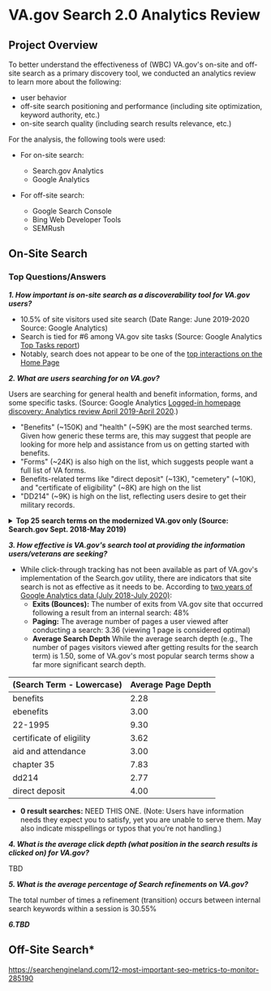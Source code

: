 # VA.gov Search 2.0 Analytics Review

## Project Overview
To better understand the effectiveness of (WBC) VA.gov's on-site and off-site search as a primary discovery tool, we conducted an analytics review to learn more about the following:

- user behavior
- off-site search positioning and performance (including site optimization, keyword authority, etc.)
- on-site search quality (including search results relevance, etc.) 

For the analysis, the following tools were used:

- For on-site search:
  - Search.gov Analytics
  - Google Analytics
  
- For off-site search:
  - Google Search Console
  - Bing Web Developer Tools
  - SEMRush

## On-Site Search
### Top Questions/Answers

***1. How important is on-site search as a discoverability tool for VA.gov users?***
- 10.5% of site visitors used site search (Date Range: June 2019-2020 Source: Google Analytics)
- Search is tied for #6 among VA.gov site tasks (Source: Google Analytics [Top Tasks report](https://github.com/department-of-veterans-affairs/va.gov-team/blob/master/products/global/IA-strategy+planning/analytics/top-task-analytics.md))
- Notably, search does not appear to be one of the [top interactions on the Home Page](https://analytics.google.com/analytics/web/?authuser=0#/report/content-event-events/a50123418w177519031p184624291/_u.date00=20190412&_u.date01=20200412&_.goalOption=ALL&explorer-table.plotKeys=%5B%5D&explorer-table.rowCount=50&explorer-table.advFilter=%5B%5B0,%22analytics.eventAction%22,%22RE%22,%22Scroll%20Depth%7CScript%20error.%22,1%5D,%5B0,%22analytics.pagePath%22,%22EQ%22,%22~2Findex.html%22,0%5D%5D&explorer-table.secSegmentId=analytics.pagePath&explorer-segmentExplorer.segmentId=analytics.eventAction/)

***2. What are users searching for on VA.gov?***

Users are searching for general health and benefit information, forms, and some specific tasks. (Source: Google Analytics [Logged-in homepage discovery: Analytics review April 2019-April 2020](https://github.com/department-of-veterans-affairs/va.gov-team/blob/master/products/identity-personalization/logged-in-homepage/2.0-redesign/discovery-and-research/analytics/analytics-summary.md).) 

- "Benefits" (~150K) and "health" (~59K) are the most searched terms. Given how generic these terms are, this may suggest that people are looking for more help and assistance from us on getting started with benefits.
- "Forms" (~24K) is also high on the list, which suggests people want a full list of VA forms.
- Benefits-related terms like "direct deposit" (~13K), "cemetery" (~10K), and "certificate of eligibility" (~8K) are high on the list
- "DD214" (~9K) is high on the list, reflecting users desire to get their military records.

<details>
  <summary><b>Top 25 search terms on the modernized VA.gov only (Source: Search.gov Sept. 2018-May 2019)</b></summary>
  
| \(Search Term \- Lowercase\) | Percentage of Searches       |
|------------------------------|------------------------------|
| loans                        | 4.11%                        |
| benefits                     | 3.79%                        |
| pension                      | 3.67%                        |
| burials                      | 3.24%                        |
| health                       | 3.23%                        |
| forms                        | 2.14%                        |
| jobs                         | 1.45%                        |
| dd214                        | 1.22%                        |
| ebenefits                    | 1.15%                        |
| direct deposit               | 1.08%                        |
| certificate of eligibility   | 1.01%                        |
| dental                       | .93%                         |
| aid and attendance           | .81%                         |
| chapter 35                   | .80%                         |
| agent orange                 | .75%                         |
| careers                      | .74%                         |
| coe                          | .74%                         |
| tms                          | .74%                         |
| 22-1995                      | .71%                         |
| champva                      | .69%                         |
| id card                      | .67%                         |
| va forms                     | .62%                        |
| gi bill                      | .62%                         |
| dbq                          | .56%                         |
| suicide                      | .55%                         |

  
</details>

***3. How effective is VA.gov's search tool at providing the information users/veterans are seeking?***

- While click-through tracking has not been available as part of VA.gov's implementation of the Search.gov utility, there are indicators that site search is not as effective as it needs to be.  According to [two years of Google Analytics data (July 2018-July 2020)](https://analytics.google.com/analytics/web/#/report/content-site-search-overview/a50123418w177519031p184624291/_u.date00=20180726&_u.date01=20200726):
  - **Exits (Bounces):** The number of exits from VA.gov site that occurred following a result from an internal search: 48%
  - **Paging:** The average number of pages a user viewed after conducting a search: 3.36 (viewing 1 page is considered optimal)
  - **Average Search Depth** While the average search depth (e.g., The number of pages visitors viewed after getting results for the search term) is 1.50, some of VA.gov's most popular search terms show a far more significant search depth.

| \(Search Term \- Lowercase\) | Average Page Depth           |
|------------------------------|------------------------------|
| benefits                     | 2.28                         |
| ebenefits                    | 3.00                         |
| 22-1995                      | 9.30                         |
| certificate of eligility     | 3.62                         |
| aid and attendance           | 3.00                         |
| chapter 35                   | 7.83                         |
| dd214                        | 2.77                         |
| direct deposit               | 4.00                         |

  
  
  - **0 result searches:** NEED THIS ONE.  (Note: Users have information needs they expect you to satisfy, yet you are unable to serve them. May also indicate misspellings or typos that you’re not handling.)
  
***4. What is the average click depth (what position in the search results is clicked on) for VA.gov?***

TBD

***5. What is the average percentage of Search refinements on VA.gov?***

The total number of times a refinement (transition) occurs between internal search keywords within a session is 30.55% 

***6.TBD***

## Off-Site Search*
https://searchengineland.com/12-most-important-seo-metrics-to-monitor-285190

